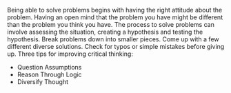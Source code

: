 Being able to solve problems begins with having the right attitude about the problem. Having an open mind that the problem you have might be different than the problem you think you have. The process to solve problems can involve assessing the situation, creating a hypothesis and testing the hypothesis.
Break problems down into smaller pieces. Come up with a few different diverse solutions. Check for typos or simple mistakes before giving up. Three tips for improving critical thinking:
- Question Assumptions
- Reason Through Logic
- Diversify Thought